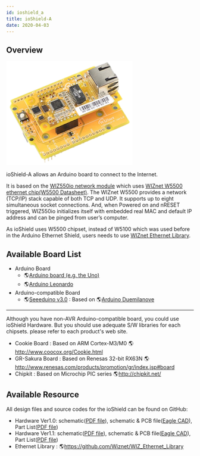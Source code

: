 ```yaml
---
id: ioshield_a
title: ioShield-A
date: 2020-04-03
---
```


## Overview

![](/img/osh/ioshield-a/io_s_a.png) 

ioShield-A allows an Arduino board to connect to the Internet.

It is based on the [WIZ550io network module](../ioModule/wiz550io) which uses [WIZnet W5500 ethernet chip(W5500 Datasheet)](../iEthernet/W5500/datasheet). The WIZnet W5500 provides a network (TCP/IP) stack capable of both TCP and UDP. It supports up to eight simultaneous socket connections. And, when Powered on and nRESET triggered, WIZ550io initializes itself with embedded real MAC and default IP address and can be pinged from user’s computer.

As ioShield uses W5500 chipset, instead of W5100 which was used before in the Arduino Ethernet Shield, users needs to use [WIZnet Ethernet Library](/).

## Available Board List

  - Arduino Board
      - 🌎[Arduino board (e.g. the Uno)](http://arduino.cc/en/Main/ArduinoBoardUno)
      - 🌎[Arduino Leonardo](http://arduino.cc/en/Main/ArduinoBoardLeonardo)
  - Arduino-compatible Board
      - 🌎[Seeeduino v3.0](http://www.seeedstudio.com/wiki/Seeeduino_v3.0)
        : Based on 🌎[Arduino Duemilanove](http://arduino.cc/en/Main/ArduinoBoardDuemilanove)

-----
>
 Although you have non-AVR Arduino-compatible board, you could use ioShield Hardware. But you should use adequate S/W libraries for each chipsets. please refer to each product's web site.

  - Cookie Board : Based on ARM Cortex-M3/M0
    🌎<http://www.coocox.org/Cookie.html>
  - GR-Sakura Board : Based on Renesas 32-bit RX63N
    🌎<http://www.renesas.com/products/promotion/gr/index.jsp#board>
  - Chipkit : Based on Microchip PIC series 🌎<http://chipkit.net/>

>

## Available Resource

All design files and source codes for the ioShield can be found on GitHub:

  - Hardware Ver1.0: schematic(<a href="/img/osh/ioshield-a/ioshield-a.pdf" target="_blank">PDF file</a>), schematic & PCB file([Eagle CAD](/img/osh/ioshield-a/ioshield-a_eaglecad.zip)), Part List(<a href="/img/osh/ioshield-a/ioshield-a_v1_0_pl_130904.pdf" target="_blank">PDF file</a>)
  - Hardware Ver1.1: schematic(<a href="/img/osh/ioshield-a/ioshield-a_v1.1_sch.pdf" target="_blank">PDF file</a>), schematic & PCB file([Eagle CAD](/img/osh/ioshield-a/ver1_1.zip)), Part List(<a href="/img/osh/ioshield-a/ioshield-a_v1_1_pl_140120.pdf" target="_blank">PDF file</a>)
  - Ethernet Library : 🌎<https://github.com/Wiznet/WIZ_Ethernet_Library>
